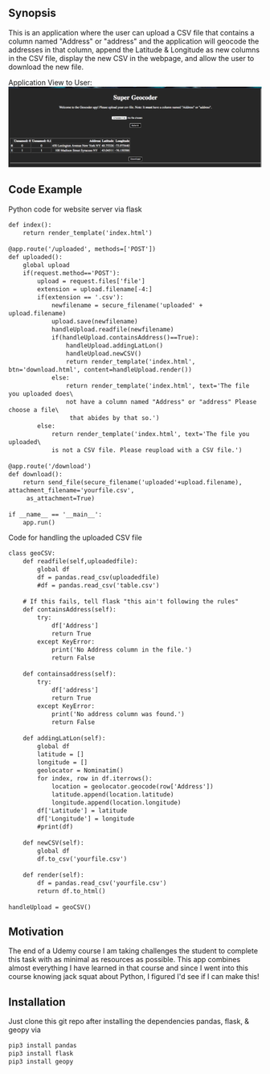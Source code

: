 ## Synopsis

This is an application where the user can upload a CSV file that contains a column named "Address" or "address"
and the application will geocode the addresses in that column, append the Latitude & Longitude as new columns in the
CSV file, display the new CSV in the webpage, and allow the user to download the new file.

Application View to User: 
![alt text](https://github.com/ctrios67/Python/blob/master/ActualPrograms/Geocoder_App/sample.png "Visual Example")

## Code Example

Python code for website server via flask
```@app.route('/')
def index():
    return render_template('index.html')

@app.route('/uploaded', methods=['POST'])
def uploaded():
    global upload
    if(request.method=='POST'):
        upload = request.files['file']
        extension = upload.filename[-4:]
        if(extension == '.csv'):
            newfilename = secure_filename('uploaded' + upload.filename)
            upload.save(newfilename)
            handleUpload.readfile(newfilename)
            if(handleUpload.containsAddress()==True):
                handleUpload.addingLatLon()
                handleUpload.newCSV()
                return render_template('index.html', btn='download.html', content=handleUpload.render())
            else:
                return render_template('index.html', text='The file you uploaded does\
                not have a column named "Address" or "address" Please choose a file\
                 that abides by that so.')
        else:
            return render_template('index.html', text='The file you uploaded\
            is not a CSV file. Please reupload with a CSV file.')

@app.route('/download')
def download():
    return send_file(secure_filename('uploaded'+upload.filename), attachment_filename='yourfile.csv',
     as_attachment=True)

if __name__ == '__main__':
    app.run()
```

Code for handling the uploaded CSV file

```
class geoCSV:
    def readfile(self,uploadedfile):
        global df
        df = pandas.read_csv(uploadedfile)
        #df = pandas.read_csv('table.csv')

    # If this fails, tell flask "this ain't following the rules"
    def containsAddress(self):
        try:
            df['Address']
            return True
        except KeyError:
            print('No Address column in the file.')
            return False

    def containsaddress(self):
        try:
            df['address']
            return True
        except KeyError:
            print('No address column was found.')
            return False

    def addingLatLon(self):
        global df
        latitude = []
        longitude = []
        geolocator = Nominatim()
        for index, row in df.iterrows():
            location = geolocator.geocode(row['Address'])
            latitude.append(location.latitude)
            longitude.append(location.longitude)
        df['Latitude'] = latitude
        df['Longitude'] = longitude
        #print(df)

    def newCSV(self):
        global df
        df.to_csv('yourfile.csv')

    def render(self):
        df = pandas.read_csv('yourfile.csv')
        return df.to_html()

handleUpload = geoCSV()
```

## Motivation

The end of a Udemy course I am taking challenges the student to complete this task with as minimal as resources as
possible. This app combines almost everything I have learned in that course and since I went into this course knowing
jack squat about Python, I figured I'd see if I can make this!

## Installation

Just clone this git repo after installing the dependencies pandas, flask, & geopy via
```
pip3 install pandas
pip3 install flask
pip3 install geopy
```
